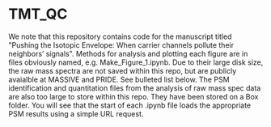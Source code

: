 # TMT_QC

We note that this repository contains code for the manuscript titled "Pushing the Isotopic Envelope: When carrier channels pollute their neighbors’ signals". Methods for analysis and plotting each figure are in files obviously named, e.g. Make_Figure_1.ipynb. Due to their large disk size, the raw mass spectra are not saved within this repo, but are publicly avaialble at MASSIVE and PRIDE. See bulleted list below. The PSM identification and quantitation files from the analysis of raw mass spec data are also too large to store within this repo. They have been stored on a Box folder. You will see that the start of each .ipynb file loads the appropriate PSM results using a simple URL request. 
